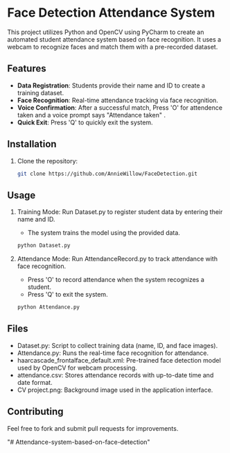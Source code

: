 # Face Detection Attendance System

This project utilizes Python and OpenCV using PyCharm to create an automated student attendance system based on face recognition. It uses a webcam to recognize faces and match them with a pre-recorded dataset.

## Features
- **Data Registration**: Students provide their name and ID to create a training dataset.
- **Face Recognition**: Real-time attendance tracking via face recognition.
- **Voice Confirmation**: After a successful match, Press 'O' for attendence taken and a voice prompt says "Attendance taken" .
- **Quick Exit**: Press 'Q' to quickly exit the system.

## Installation
1. Clone the repository:
   ```bash
   git clone https://github.com/AnnieWillow/FaceDetection.git

## Usage
1. Training Mode: Run Dataset.py to register student data by entering their name and ID.
   
   * The system trains the model using the provided data.


    ```bash
   python Dataset.py
   

2. Attendance Mode: Run AttendanceRecord.py to track attendance with face recognition.
   
   * Press 'O' to record attendance when the system recognizes a student.
   * Press 'Q' to exit the system.

   
   ```bash
   python Attendance.py
   
   
## Files

- Dataset.py: Script to collect training data (name, ID, and face images).
- Attendance.py: Runs the real-time face recognition for attendance.
- haarcascade_frontalface_default.xml: Pre-trained face detection model used by OpenCV for webcam processing.
- attendance.csv: Stores attendance records with up-to-date time and date format.
- CV project.png: Background image used in the application interface.

## Contributing
Feel free to fork and submit pull requests for improvements.

"# Attendance-system-based-on-face-detection" 
